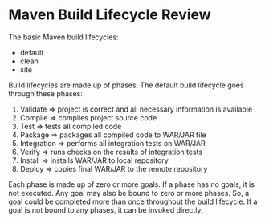# Maven Build Lifecycle Review
The basic Maven build lifecycles:
 - default
 - clean
 - site

Build lifecycles are made up of phases. The default build lifecycle goes through these phases:
 1. Validate => project is correct and all necessary information is available
 1. Compile => compiles project source code
 1. Test => tests all compiled code
 1. Package => packages all compiled code to WAR/JAR file
 1. Integration => performs all integration tests on WAR/JAR
 1. Verify => runs checks on the results of integration tests
 1. Install => installs WAR/JAR to local repository
 1. Deploy => copies final WAR/JAR to the remote repository

Each phase is made up of zero or more goals. If a phase has no goals, it is not executed. Any goal may also be bound to zero or more phases. So, a goal could be completed more than once throughout the build lifecycle. If a goal is not bound to any phases, it can be invoked directly.
